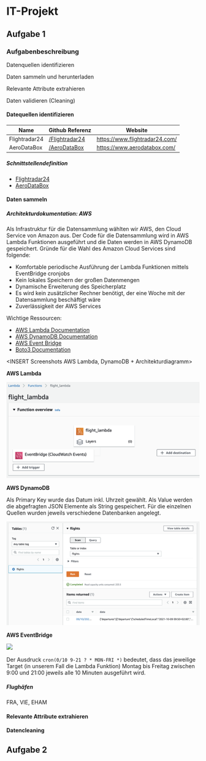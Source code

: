 # IT-Projekt

## Aufgabe 1

### Aufgabenbeschreibung

Datenquellen identifizieren

Daten sammeln und herunterladen

Relevante Attribute extrahieren

Daten validieren (Cleaning)

#### Datequellen identifizieren

| Name | Github Referenz | Website |
|---|---|---|
| Flightradar24 | [/Flightradar24](./Flightradar24) | https://www.flightradar24.com/ |
| AeroDataBox | [/AeroDataBox](./Aerodatabox_API) | https://www.aerodatabox.com/ |

##### Schnittstellendefinition

* [Flightradar24](./Flightradar24/README.md)
* [AeroDataBox](./Aerodatabox_API/README.md)

#### Daten sammeln

##### Architekturdokumentation: AWS

Als Infrastruktur für die Datensammlung wählten wir AWS, den Cloud Service von Amazon aus. Der Code für die Datensammlung wird in AWS Lambda Funktionen ausgeführt und die Daten werden in AWS DynamoDB gespeichert. Gründe für die Wahl des Amazon Cloud Services sind folgende:
* Komfortable periodische Ausführung der Lambda Funktionen mittels EventBridge cronjobs
* Kein lokales Speichern der großen Datenmengen
* Dynamische Erweiterung des Speicherplatz
* Es wird kein zusätzlicher Rechner benötigt, der eine Woche mit der Datensammlung beschäftigt wäre
* Zuverlässigkeit der AWS Services

Wichtige Ressourcen: 

* [AWS Lambda Documentation](https://docs.aws.amazon.com/lambda/index.html)
* [AWS DynamoDB Documentation](https://docs.aws.amazon.com/dynamodb/index.html)
* [AWS Event Bridge](https://docs.aws.amazon.com/eventbridge/)
* [Boto3 Documentation](https://boto3.amazonaws.com/v1/documentation/api/latest/index.html)

<INSERT Screenshots AWS Lambda, DynamoDB + Architekturdiagramm>

**AWS Lambda**

![](./Screenshots/AWS_Lambda.png)

**AWS DynamoDB**

Als Primary Key wurde das Datum inkl. Uhrzeit gewählt. Als Value werden die abgefragten JSON Elemente als String gespeichert. Für die einzelnen Quellen wurden jeweils verschiedene Datenbanken angelegt.

![](./Screenshots/AWS_DynamoDB_Store.png)

**AWS EventBridge**

![](.Screenshots/AWS_EventBridge.png)

Der Ausdruck `cron(0/10 9-21 ? * MON-FRI *)` bedeutet, dass das jeweilige Target (in unserem Fall die Lambda Funktion) Montag bis Freitag zwischen 9:00 und 21:00 jeweils alle 10 Minuten ausgeführt wird.

##### Flughäfen

FRA, VIE, EHAM


#### Relevante Attribute extrahieren

#### Datencleaning

## Aufgabe 2
